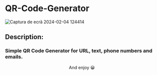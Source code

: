 # QR-Code-Generator
![Captura de ecrã 2024-02-04 124414](https://github.com/ShamanErmita/QR-Code-Generator/assets/131605405/0a46e0cc-3245-4c67-88ec-732bdb7c0055)
## Description:
### Simple QR Code Generator for URL, text, phone numbers and emails.

<p align="center">
And enjoy 😀
</p>
